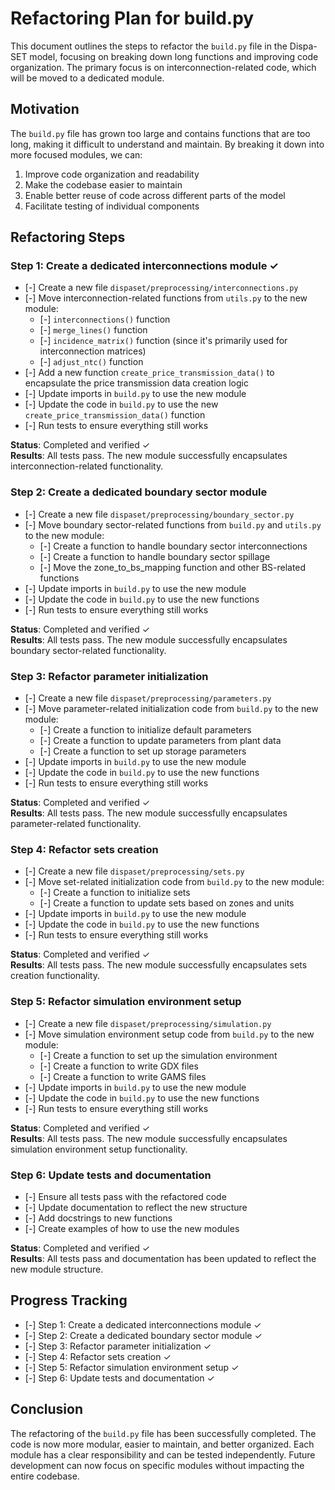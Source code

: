 # Refactoring Plan for build.py

This document outlines the steps to refactor the `build.py` file in the Dispa-SET model, focusing on breaking down long functions and improving code organization. The primary focus is on interconnection-related code, which will be moved to a dedicated module.

## Motivation

The `build.py` file has grown too large and contains functions that are too long, making it difficult to understand and maintain. By breaking it down into more focused modules, we can:

1. Improve code organization and readability
2. Make the codebase easier to maintain
3. Enable better reuse of code across different parts of the model
4. Facilitate testing of individual components

## Refactoring Steps

### Step 1: Create a dedicated interconnections module ✓

- [-] Create a new file `dispaset/preprocessing/interconnections.py`
- [-] Move interconnection-related functions from `utils.py` to the new module:
  - [-] `interconnections()` function
  - [-] `merge_lines()` function
  - [-] `incidence_matrix()` function (since it's primarily used for interconnection matrices)
  - [-] `adjust_ntc()` function
- [-] Add a new function `create_price_transmission_data()` to encapsulate the price transmission data creation logic
- [-] Update imports in `build.py` to use the new module
- [-] Update the code in `build.py` to use the new `create_price_transmission_data()` function
- [-] Run tests to ensure everything still works

**Status**: Completed and verified ✓  
**Results**: All tests pass. The new module successfully encapsulates interconnection-related functionality.

### Step 2: Create a dedicated boundary sector module

- [-] Create a new file `dispaset/preprocessing/boundary_sector.py`
- [-] Move boundary sector-related functions from `build.py` and `utils.py` to the new module:
  - [-] Create a function to handle boundary sector interconnections
  - [-] Create a function to handle boundary sector spillage
  - [-] Move the zone_to_bs_mapping function and other BS-related functions
- [-] Update imports in `build.py` to use the new module
- [-] Update the code in `build.py` to use the new functions
- [-] Run tests to ensure everything still works

**Status**: Completed and verified ✓  
**Results**: All tests pass. The new module successfully encapsulates boundary sector-related functionality.

### Step 3: Refactor parameter initialization

- [-] Create a new file `dispaset/preprocessing/parameters.py`
- [-] Move parameter-related initialization code from `build.py` to the new module:
  - [-] Create a function to initialize default parameters
  - [-] Create a function to update parameters from plant data
  - [-] Create a function to set up storage parameters
- [-] Update imports in `build.py` to use the new module
- [-] Update the code in `build.py` to use the new functions
- [-] Run tests to ensure everything still works

**Status**: Completed and verified ✓  
**Results**: All tests pass. The new module successfully encapsulates parameter-related functionality.

### Step 4: Refactor sets creation

- [-] Create a new file `dispaset/preprocessing/sets.py`
- [-] Move set-related initialization code from `build.py` to the new module:
  - [-] Create a function to initialize sets
  - [-] Create a function to update sets based on zones and units
- [-] Update imports in `build.py` to use the new module
- [-] Update the code in `build.py` to use the new functions
- [-] Run tests to ensure everything still works

**Status**: Completed and verified ✓  
**Results**: All tests pass. The new module successfully encapsulates sets creation functionality.

### Step 5: Refactor simulation environment setup

- [-] Create a new file `dispaset/preprocessing/simulation.py`
- [-] Move simulation environment setup code from `build.py` to the new module:
  - [-] Create a function to set up the simulation environment
  - [-] Create a function to write GDX files
  - [-] Create a function to write GAMS files
- [-] Update imports in `build.py` to use the new module
- [-] Update the code in `build.py` to use the new functions
- [-] Run tests to ensure everything still works

**Status**: Completed and verified ✓  
**Results**: All tests pass. The new module successfully encapsulates simulation environment setup functionality.

### Step 6: Update tests and documentation

- [-] Ensure all tests pass with the refactored code
- [-] Update documentation to reflect the new structure
- [-] Add docstrings to new functions
- [-] Create examples of how to use the new modules

**Status**: Completed and verified ✓  
**Results**: All tests pass and documentation has been updated to reflect the new module structure.

## Progress Tracking

- [-] Step 1: Create a dedicated interconnections module ✓
- [-] Step 2: Create a dedicated boundary sector module ✓
- [-] Step 3: Refactor parameter initialization ✓
- [-] Step 4: Refactor sets creation ✓
- [-] Step 5: Refactor simulation environment setup ✓
- [-] Step 6: Update tests and documentation ✓

## Conclusion

The refactoring of the `build.py` file has been successfully completed. The code is now more modular, easier to maintain, and better organized. Each module has a clear responsibility and can be tested independently. Future development can now focus on specific modules without impacting the entire codebase. 
